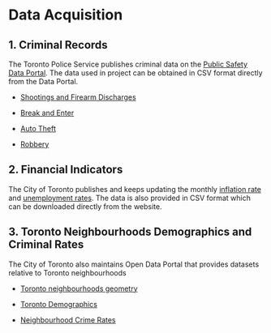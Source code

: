 # Data Acquisition

## 1. Criminal Records

The Toronto Police Service publishes criminal data on the [Public Safety Data Portal](https://data.torontopolice.on.ca/). The data used in project can be obtained in CSV format directly from the Data Portal.

- [Shootings and Firearm Discharges](https://data.torontopolice.on.ca/datasets/TorontoPS::shooting-and-firearm-discharges-open-data/about)

- [Break and Enter](https://data.torontopolice.on.ca/datasets/TorontoPS::break-and-enter-open-data/about)

- [Auto Theft](https://data.torontopolice.on.ca/datasets/TorontoPS::auto-theft-open-data/about)

- [Robbery](https://data.torontopolice.on.ca/datasets/TorontoPS::robbery-open-data/about)

## 2. Financial Indicators

The City of Toronto publishes and keeps updating the monthly [inflation rate](https://www.toronto.ca/city-government/data-research-maps/toronto-economy-labour-force-demographics/toronto-economic-dashboard/#detail/1.22) and [unemployment rates](https://www.toronto.ca/city-government/data-research-maps/toronto-economy-labour-force-demographics/toronto-economic-dashboard/#detail/1.02). The data is also provided in CSV format which can be downloaded directly from the website. 

## 3. Toronto Neighbourhoods Demographics and Criminal Rates

The City of Toronto also maintains Open Data Portal that provides datasets relative to Toronto neighbourhoods

- [Toronto neighbourhoods geometry](https://open.toronto.ca/dataset/neighbourhoods/)

- [Toronto Demographics](https://open.toronto.ca/dataset/wellbeing-toronto-demographics/)

- [Neighbourhood Crime Rates](https://open.toronto.ca/dataset/neighbourhood-crime-rates/)
